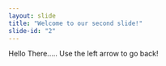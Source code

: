 ```yaml
---
layout: slide
title: "Welcome to our second slide!"
slide-id: "2"
---
```

Hello There.....
Use the left arrow to go back!
